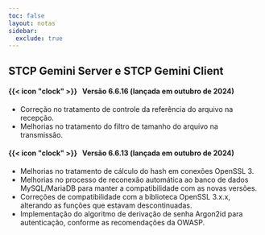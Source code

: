```yaml
---
toc: false
layout: notas
sidebar:
  exclude: true
---
```


## STCP Gemini Server e STCP Gemini Client

#### {{< icon "clock" >}} &nbsp;  Versão 6.6.16 (lançada em outubro de 2024)

- Correção no tratamento de controle da referência do arquivo na recepção.
- Melhorias no tratamento do filtro de tamanho do arquivo na transmissão.

#### {{< icon "clock" >}} &nbsp;  Versão 6.6.13 (lançada em outubro de 2024)

- Melhorias no tratamento de cálculo do hash em conexões OpenSSL 3.
- Melhorias no processo de reconexão automática ao banco de dados MySQL/MariaDB para manter a compatibilidade com as novas versões.
- Correções de compatibilidade com a biblioteca OpenSSL 3.x.x, alterando as funções que estavam descontinuadas.
- Implementação do algoritmo de derivação de senha Argon2id para autenticação, conforme as recomendações da OWASP.